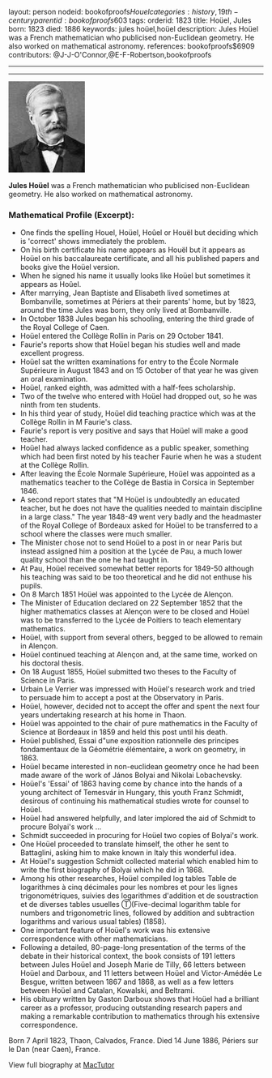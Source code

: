 layout: person
nodeid: bookofproofs$Houel
categories: history,19th-century
parentid: bookofproofs$603
tags: 
orderid: 1823
title: Hoüel, Jules
born: 1823
died: 1886
keywords: jules hoüel,hoüel
description: Jules Hoüel was a French mathematician who publicised non-Euclidean geometry. He also worked on mathematical astronomy.
references: bookofproofs$6909
contributors: @J-J-O'Connor,@E-F-Robertson,bookofproofs

---



---

![Houel.jpg](https://github.com/bookofproofs/bookofproofs.github.io/blob/main/_sources/_assets/images/portraits/Houel.jpg?raw=true)

**Jules Hoüel** was a French mathematician who publicised non-Euclidean geometry. He also worked on mathematical astronomy.

### Mathematical Profile (Excerpt):
* One finds the spelling Houel, Hoüel, Hoûel or Houël but deciding which is 'correct' shows immediately the problem.
* On his birth certificate his name appears as Houël but it appears as Hoüel on his baccalaureate certificate, and all his published papers and books give the Hoüel version.
* When he signed his name it usually looks like Hoüel but sometimes it appears as Hoûel.
* After marrying, Jean Baptiste and Elisabeth lived sometimes at Bombanville, sometimes at Périers at their parents' home, but by 1823, around the time Jules was born, they only lived at Bombanville.
* In October 1838 Jules began his schooling, entering the third grade of the Royal College of Caen.
* Hoüel entered the Collège Rollin in Paris on 29 October 1841.
* Faurie's reports show that Hoüel began his studies well and made excellent progress.
* Hoüel sat the written examinations for entry to the École Normale Supérieure in August 1843 and on 15 October of that year he was given an oral examination.
* Hoüel, ranked eighth, was admitted with a half-fees scholarship.
* Two of the twelve who entered with Hoüel had dropped out, so he was ninth from ten students.
* In his third year of study, Hoüel did teaching practice which was at the Collège Rollin in M Faurie's class.
* Faurie's report is very positive and says that Hoüel will make a good teacher.
* Hoüel had always lacked confidence as a public speaker, something which had been first noted by his teacher Faurie when he was a student at the Collège Rollin.
* After leaving the École Normale Supérieure, Hoüel was appointed as a mathematics teacher to the Collège de Bastia in Corsica in September 1846.
* A second report states that "M Hoüel is undoubtedly an educated teacher, but he does not have the qualities needed to maintain discipline in a large class." The year 1848-49 went very badly and the headmaster of the Royal College of Bordeaux asked for Hoüel to be transferred to a school where the classes were much smaller.
* The Minister chose not to send Hoüel to a post in or near Paris but instead assigned him a position at the Lycée de Pau, a much lower quality school than the one he had taught in.
* At Pau, Hoüel received somewhat better reports for 1849-50 although his teaching was said to be too theoretical and he did not enthuse his pupils.
* On 8 March 1851 Hoüel was appointed to the Lycée de Alençon.
* The Minister of Education declared on 22 September 1852 that the higher mathematics classes at Alençon were to be closed and Hoüel was to be transferred to the Lycée de Poitiers to teach elementary mathematics.
* Hoüel, with support from several others, begged to be allowed to remain in Alençon.
* Hoüel continued teaching at Alençon and, at the same time, worked on his doctoral thesis.
* On 18 August 1855, Hoüel submitted two theses to the Faculty of Science in Paris.
* Urbain Le Verrier was impressed with Hoüel's research work and tried to persuade him to accept a post at the Observatory in Paris.
* Hoüel, however, decided not to accept the offer and spent the next four years undertaking research at his home in Thaon.
* Hoüel was appointed to the chair of pure mathematics in the Faculty of Science at Bordeaux in 1859 and held this post until his death.
* Hoüel published, Essai d"une exposition rationnelle des principes fondamentaux de la Géométrie élémentaire, a work on geometry, in 1863.
* Hoüel became interested in non-euclidean geometry once he had been made aware of the work of János Bolyai and Nikolai Lobachevsky.
* Hoüel's 'Essai' of 1863 having come by chance into the hands of a young architect of Temesvár in Hungary, this youth Franz Schmidt, desirous of continuing his mathematical studies wrote for counsel to Hoüel.
* Hoüel had answered helpfully, and later implored the aid of Schmidt to procure Bolyai's work ...
* Schmidt succeeded in procuring for Hoüel two copies of Bolyai's work.
* One Hoüel proceeded to translate himself, the other he sent to Battaglini, asking him to make known in Italy this wonderful idea.
* At Hoüel's suggestion Schmidt collected material which enabled him to write the first biography of Bolyai which he did in 1868.
* Among his other researches, Hoüel compiled log tables Table de logarithmes à cinq décimales pour les nombres et pour les lignes trigonométriques, suivies des logarithmes d'addition et de soustraction et de diverses tables usuelles Ⓣ(Five-decimal logarithm table for numbers and trigonometric lines, followed by addition and subtraction logarithms and various usual tables) (1858).
* One important feature of Hoüel's work was his extensive correspondence with other mathematicians.
* Following a detailed, 80-page-long presentation of the terms of the debate in their historical context, the book consists of 191 letters between Jules Hoüel and Joseph Marie de Tilly, 66 letters between Hoüel and Darboux, and 11 letters between Hoüel and Victor-Amédée Le Besgue, written between 1867 and 1868, as well as a few letters between Hoüel and Catalan, Kowalski, and Beltrami.
* His obituary written by Gaston Darboux shows that Hoüel had a brilliant career as a professor, producing outstanding research papers and making a remarkable contribution to mathematics through his extensive correspondence.

Born 7 April 1823, Thaon, Calvados, France. Died 14 June 1886, Périers sur le Dan (near Caen), France.

View full biography at [MacTutor](https://mathshistory.st-andrews.ac.uk/Biographies/Houel/)
